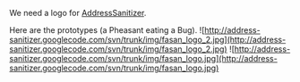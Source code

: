 We need a logo for [AddressSanitizer](AddressSanitizer).

Here are the prototypes (a Pheasant eating a Bug).
![http://address-sanitizer.googlecode.com/svn/trunk/img/fasan_logo_2.jpg](http://address-sanitizer.googlecode.com/svn/trunk/img/fasan_logo_2.jpg)
![http://address-sanitizer.googlecode.com/svn/trunk/img/fasan_logo.jpg](http://address-sanitizer.googlecode.com/svn/trunk/img/fasan_logo.jpg)